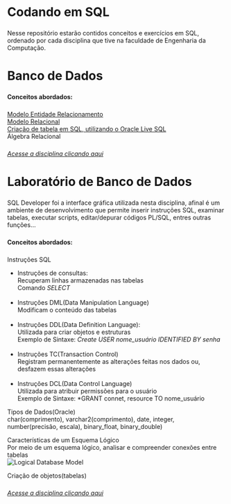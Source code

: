 <h1 align="left"> Codando em SQL</h1>

###

<p align="left"> Nesse repositório estarão contidos conceitos e exercícios em SQL, ordenado por cada disciplina que tive na faculdade de Engenharia da Computação. </p>

###

<h1 align="left"> Banco de Dados</h1>

###

<p align="left"><strong>Conceitos abordados:</strong></p>

###

[Modelo Entidade Relacionamento](Banco-de-Dados/DER)<br>
[Modelo Relacional](Banco-de-Dados)<br>
[Criação de tabela em SQL, utilizando o Oracle Live SQL](Banco-de-Dados)<br>
Álgebra Relacional<br>

### 

[*Acesse a disciplina clicando aqui*](https://github.com/ViniciusHenriqueOliveira/Coding-In-SQL/tree/main/Banco-de-Dados)

### 

<h1 align="left"> Laboratório de Banco de Dados </h1>  

###

<p align="left"> SQL Developer foi a interface gráfica utilizada nesta disciplina, afinal é um ambiente de desenvolvimento que permite inserir instruções SQL, examinar tabelas, executar scripts, editar/depurar códigos PL/SQL, entres outras funções...   </p>

###

<p align="left"><strong>Conceitos abordados:</strong></p>


###

Instruções SQL<br>
- Instruções de consultas:<br>
Recuperam linhas armazenadas nas tabelas<br>
Comando *SELECT*<br><br>
- Instruções DML(Data Manipulation Language)<br>
Modificam o conteúdo das tabelas<br><br>
- Instruções DDL(Data Definition Language):<br>
Utilizada para criar objetos e estruturas<br>
Exemplo de Sintaxe: *Create USER nome_usuário IDENTIFIED BY senha*<br><br>
- Instruções TC(Transaction Control)<br>
Registram permanentemente as alterações feitas nos dados ou, desfazem essas alterações<br><br>
- Instruções DCL(Data Control Language)<br>
Utilizada para atribuir permissões para o usuário<br>
Exemplo de Sintaxe: *GRANT connet, resource TO nome_usuário<br>

Tipos de Dados(Oracle)<br>
char(comprimento), varchar2(comprimento), date, integer, number(precisão, escala), binary_float, binary_double)<br>

Características de um Esquema Lógico<br>
Por meio de um esquema lógico, analisar e compreender conexões entre tabelas<br>
![Logical Database Model](https://github.com/user-attachments/assets/eebe6401-06b6-4429-acbc-d4509633eaa8)

Criação de objetos(tabelas)<br>


###

[*Acesse a disciplina clicando aqui*](https://github.com/ViniciusHenriqueOliveira/Coding-In-SQL/tree/main/Laborat%C3%B3rio-de-Banco-de-Dados)
